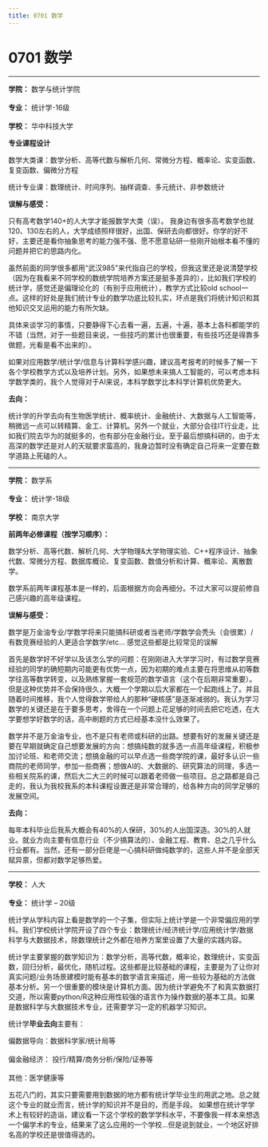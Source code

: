 ```yaml
---
title: 0701 数学
---
```

# 0701 数学
---
**学院：** 数学与统计学院<br></br>
**专业：** 统计学-16级<br></br>
**学校：** 华中科技大学

**专业课程设计**

数学大类课：数学分析、高等代数与解析几何、常微分方程、概率论、实变函数、复变函数、偏微分方程

统计专业课：数理统计、时间序列、抽样调查、多元统计、非参数统计

**误解与感受：**

只有高考数学140+的人大学才能报数学大类（误）。
我身边有很多高考数学也就120、130左右的人，大学成绩照样很好，出国、保研去向都很好。你学的好不好，主要还是看你抽象思考的能力强不强、愿不愿意钻研一些刚开始根本看不懂的问题并把它的思路内化。

虽然前面的同学很多都用“武汉985”来代指自己的学校，但我这里还是说清楚学校（因为在我看来不同学校的数统学院培养方案还是挺多差异的），比如我们学校的统计学，感觉还是偏理论化的（有别于应用统计），教学方式比较old school一点。这样的好处是我们统计专业的数学功底比较扎实，坏点是我们将统计知识和其他知识交叉运用的能力有所欠缺。

具体来谈学习的事情，只要静得下心去看一遍，五遍，十遍，基本上各科都能学的不错（当然，对于一些题目来说，一些技巧的累计也很重要，有些技巧还是得靠多做题，光看是看不出来的）。

如果对应用数学/统计学/信息与计算科学感兴趣，建议高考报考的时候多了解一下各个学校教学方式以及培养计划。另外，如果想未来搞人工智能的，可以考虑本科学数学类的，我个人觉得对于AI来说，本科学数学比本科学计算机优势更大。

**去向：**

统计学的升学去向有生物医学统计、概率统计、金融统计、大数据与人工智能等，稍微远一点可以转精算、金工、计算机。另外一个就业，大部分会往IT行业走，比如我们院去华为的就挺多的，也有部分在金融行业。至于最后想搞科研的，由于太高深的数学还是对人的天赋要求蛮高的，我身边暂时没有确定自己将来一定要在数学道路上死磕的人。

---

**学院：** 数学系<br></br>
**专业：** 统计学-18级<br></br>
**学校：** 南京大学

**前两年必修课程（按学习顺序）：**

数学分析、高等代数、解析几何、大学物理&大学物理实验、C++程序设计、抽象代数、常微分方程、数据库概论、复变函数、数值分析和计算、概率论、离散数学。

数学系前两年课程基本是一样的，后面根据方向会再细分。不过大家可以提前修自己感兴趣的高年级课程。

**误解与感受：**

数学是万金油专业/学数学将来只能搞科研或者当老师/学数学会秃头（会很累）/有数竞赛经验的人更适合学数学/etc…  感觉这些都是比较常见的误解

首先是数学好不好学以及该怎么学的问题：在刚刚进入大学学习时，有过数学竞赛经验的同学的确短期内可能更有优势一点，因为初期的难点主要在将思维从初等数学往高等数学转变，以及熟练掌握一套规范的数学语言（这个在后期非常重要）。但是这种优势并不会保持很久，大概一个学期以后大家都在一个起跑线上了。并且随着时间推移，我个人觉得数学带给人的那种“硬核感”是逐渐减弱的。我认为学习数学的关键还是在于要多思考，舍得在一个问题上花足够的时间去把它吃透，在大学要想学好数学的话，高中刷题的方式已经基本没什么效果了。

数学并不是万金油专业，也不是只有老师或科研的出路。想要有好的发展关键还是要在早期就确定自己想要发展的方向：想搞纯数的就多选一点高年级课程，积极参加讨论班、和老师交流；想搞金融的可以早点选一些商学院的课，最好多认识一些商院的老师同学，参加一些商赛；想做AI的、大数据的、研究算法的同理，多选一些相关院系的课，然后大二大三的时候可以跟着老师做一些项目。总之路都是自己走的，我认为我校我系的本科课程设置还是非常合理的，给各种方向的同学足够的发展空间。

**去向：**

每年本科毕业后我系大概会有40%的人保研，30%的人出国深造。30%的人就业。就业方向主要有信息行业（不少搞算法的）、金融工程、教育、总之几乎什么行业都有。当然，还有一部分巨佬是一心搞科研做纯数学的，这些人并不是全部天赋异禀，但都对数学足够热爱。

---

**学校：** 人大<br></br>
**专业：** 统计学 – 20级

统计学从学科内容上看是数学的一个子集，但实际上统计学是一个非常偏应用的学科。我们学校统计学院开设了四个专业：数理统计/经济统计学/应用统计学/数据科学与大数据技术，除数理统计之外都在培养方案里设置了大量的实践内容。

统计学主要掌握的数学知识为：数学分析，高等代数，概率论，数理统计，实变函数，回归分析，最优化，随机过程。这些都是比较基础的课程，主要是为了让你对真实问题/业务场景建模时能有基本的数学语言来描述，用一些较为基础的方法做基本分析。另一个很重要的模块是计算机方面。因为统计学避免不了和真实数据打交道，所以需要python/R这种应用性较强的语言作为操作数据的基本工具。如果是数据科学与大数据技术专业，还需要学习一定的机器学习知识。

统计学**毕业去向**主要有：

偏数据导向：数据科学家/统计局等<br></br>
偏金融经济： 投行/精算/商务分析/保险/证券等<br></br>
其他：医学健康等

五花八门的，其实只要需要用到数据的地方都有统计学毕业生的用武之地。总之就这个专业的就业而言，统计学的知识并不是目的，而是手段。
如果想在统计学学术上有较好的造诣，建议看一下这个学校的数学学科水平，不要像我一样本来想选一个偏学术的专业，结果来了这么应用的一个学校...但是说到就业，一个地区好排名高的学校还是很值得选的。
